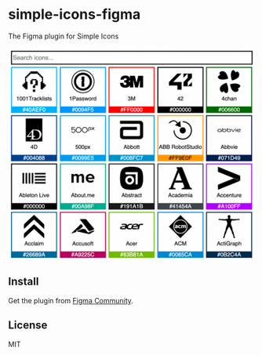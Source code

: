 # simple-icons-figma

The Figma plugin for Simple Icons

<p align="center">
  <img width="520" src="https://raw.githubusercontent.com/LitoMore/simple-icons-figma/main/media/screenshot.png" />
</p>

## Install

Get the plugin from [Figma Community](https://www.figma.com/community/plugin/1149614463603005908/Simple-Icons).

## License

MIT
